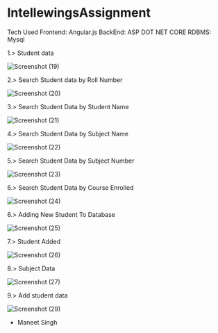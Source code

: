 # IntellewingsAssignment
Tech Used
Frontend: Angular.js
BackEnd: ASP DOT NET CORE
RDBMS: Mysql

1.> Student data

![Screenshot (19)](https://user-images.githubusercontent.com/79306181/206937452-bc82eed1-4b44-400a-aded-882ed0a4881b.png)

2.> Search Student data by Roll Number

![Screenshot (20)](https://user-images.githubusercontent.com/79306181/206937511-14a6746d-ce03-4c14-85ca-7fe2cb40501d.png)

3.> Search Student Data by Student Name

![Screenshot (21)](https://user-images.githubusercontent.com/79306181/206937636-d7e6acf6-a53e-49ed-90f8-a378cec959fe.png)

4.> Search Student Data by Subject Name

![Screenshot (22)](https://user-images.githubusercontent.com/79306181/206937722-ed8f2ab7-3cd5-49f9-8287-5d2fcfbaefee.png)

5.> Search Student Data by Subject Number

![Screenshot (23)](https://user-images.githubusercontent.com/79306181/206937749-b4b5492b-62e9-412c-971a-0889f20a56cd.png)

6.> Search Student Data by Course Enrolled

![Screenshot (24)](https://user-images.githubusercontent.com/79306181/206937774-7efc6909-98ef-45f2-bfef-ab902c043e62.png)

6.> Adding New Student To Database  

![Screenshot (25)](https://user-images.githubusercontent.com/79306181/206937836-523222dd-9aa2-488e-9b94-88e8c392ca27.png)

7.> Student Added 

![Screenshot (26)](https://user-images.githubusercontent.com/79306181/206937901-3aed691f-e41c-494e-8f1c-441db5cc7293.png)

8.> Subject Data

![Screenshot (27)](https://user-images.githubusercontent.com/79306181/206937991-58be3188-3abf-4623-ac10-e3145a10531b.png)

9.> Add student data

![Screenshot (29)](https://user-images.githubusercontent.com/79306181/206938144-f036cd54-1684-44d4-9c7c-de0f13db48ee.png)


 - Maneet Singh
